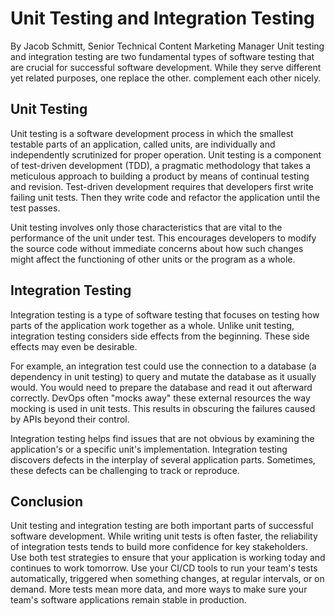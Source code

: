 # Unit Testing and Integration Testing

By Jacob Schmitt, Senior Technical Content Marketing Manager Unit testing and integration testing are two fundamental types of software testing that are crucial for successful software development. While they serve different yet related purposes, one replace the other. complement each other nicely.

## Unit Testing

Unit testing is a software development process in which the smallest testable parts of an application, called units, are individually and independently scrutinized for proper operation. Unit testing is a component of test-driven development (TDD), a pragmatic methodology that takes a meticulous approach to building a product by means of continual testing and revision. Test-driven development requires that developers first write failing unit tests. Then they write code and refactor the application until the test passes.

Unit testing involves only those characteristics that are vital to the performance of the unit under test. This encourages developers to modify the source code without immediate concerns about how such changes might affect the functioning of other units or the program as a whole.

## Integration Testing

Integration testing is a type of software testing that focuses on testing how parts of the application work together as a whole. Unlike unit testing, integration testing considers side effects from the beginning. These side effects may even be desirable.

For example, an integration test could use the connection to a database (a dependency in unit testing) to query and mutate the database as it usually would. You would need to prepare the database and read it out afterward correctly. DevOps often "mocks away" these external resources the way mocking is used in unit tests. This results in obscuring the failures caused by APIs beyond their control.

Integration testing helps find issues that are not obvious by examining the application's or a specific unit's implementation. Integration testing discovers defects in the interplay of several application parts. Sometimes, these defects can be challenging to track or reproduce.

## Conclusion

Unit testing and integration testing are both important parts of successful software development. While writing unit tests is often faster, the reliability of integration tests tends to build more confidence for key stakeholders. Use both test strategies to ensure that your application is working today and continues to work tomorrow. Use your CI/CD tools to run your team's tests automatically, triggered when something changes, at regular intervals, or on demand. More tests mean more data, and more ways to make sure your team's software applications remain stable in production.
